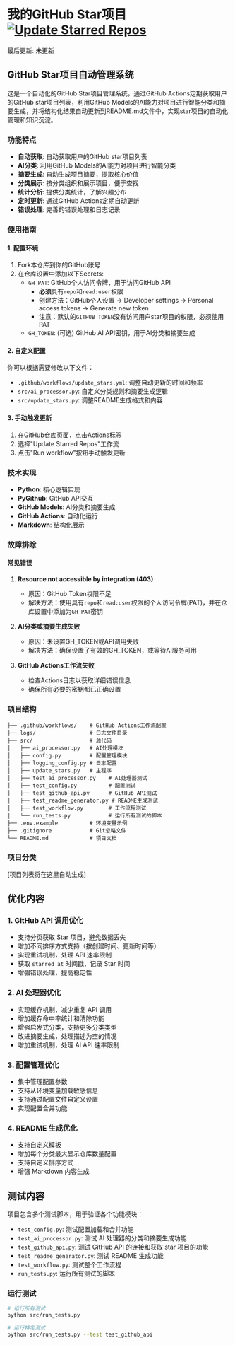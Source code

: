 # 我的GitHub Star项目 [![Update Starred Repos](https://github.com/gandli/github-star-manager/actions/workflows/update_stars.yml/badge.svg)](https://github.com/gandli/github-star-manager/actions/workflows/update_stars.yml)

最后更新: 未更新

## GitHub Star项目自动管理系统

这是一个自动化的GitHub Star项目管理系统，通过GitHub Actions定期获取用户的GitHub star项目列表，利用GitHub Models的AI能力对项目进行智能分类和摘要生成，并将结构化结果自动更新到README.md文件中，实现star项目的自动化管理和知识沉淀。

### 功能特点

- **自动获取**: 自动获取用户的GitHub star项目列表
- **AI分类**: 利用GitHub Models的AI能力对项目进行智能分类
- **摘要生成**: 自动生成项目摘要，提取核心价值
- **分类展示**: 按分类组织和展示项目，便于查找
- **统计分析**: 提供分类统计，了解兴趣分布
- **定时更新**: 通过GitHub Actions定期自动更新
- **错误处理**: 完善的错误处理和日志记录

### 使用指南

#### 1. 配置环境

1. Fork本仓库到你的GitHub账号
2. 在仓库设置中添加以下Secrets:
   - `GH_PAT`: GitHub个人访问令牌，用于访问GitHub API
     - **必须**具有`repo`和`read:user`权限
     - 创建方法：GitHub个人设置 -> Developer settings -> Personal access tokens -> Generate new token
     - 注意：默认的`GITHUB_TOKEN`没有访问用户star项目的权限，必须使用PAT
   - `GH_TOKEN`: (可选) GitHub AI API密钥，用于AI分类和摘要生成

#### 2. 自定义配置

你可以根据需要修改以下文件：

- `.github/workflows/update_stars.yml`: 调整自动更新的时间和频率
- `src/ai_processor.py`: 自定义分类规则和摘要生成逻辑
- `src/update_stars.py`: 调整README生成格式和内容

#### 3. 手动触发更新

1. 在GitHub仓库页面，点击Actions标签
2. 选择"Update Starred Repos"工作流
3. 点击"Run workflow"按钮手动触发更新

### 技术实现

- **Python**: 核心逻辑实现
- **PyGithub**: GitHub API交互
- **GitHub Models**: AI分类和摘要生成
- **GitHub Actions**: 自动化运行
- **Markdown**: 结构化展示

### 故障排除

#### 常见错误

1. **Resource not accessible by integration (403)**
   - 原因：GitHub Token权限不足
   - 解决方法：使用具有`repo`和`read:user`权限的个人访问令牌(PAT)，并在仓库设置中添加为`GH_PAT`密钥

2. **AI分类或摘要生成失败**
   - 原因：未设置GH_TOKEN或API调用失败
   - 解决方法：确保设置了有效的GH_TOKEN，或等待AI服务可用

3. **GitHub Actions工作流失败**
   - 检查Actions日志以获取详细错误信息
   - 确保所有必要的密钥都已正确设置

### 项目结构

```
├── .github/workflows/    # GitHub Actions工作流配置
├── logs/                 # 日志文件目录
├── src/                  # 源代码
│   ├── ai_processor.py   # AI处理模块
│   ├── config.py         # 配置管理模块
│   ├── logging_config.py # 日志配置
│   ├── update_stars.py   # 主程序
│   ├── test_ai_processor.py    # AI处理器测试
│   ├── test_config.py          # 配置测试
│   ├── test_github_api.py      # GitHub API测试
│   ├── test_readme_generator.py # README生成测试
│   ├── test_workflow.py        # 工作流程测试
│   └── run_tests.py            # 运行所有测试的脚本
├── .env.example          # 环境变量示例
├── .gitignore            # Git忽略文件
└── README.md             # 项目文档
```

### 项目分类

[项目列表将在这里自动生成]

## 优化内容

### 1. GitHub API 调用优化

- 支持分页获取 Star 项目，避免数据丢失
- 增加不同排序方式支持（按创建时间、更新时间等）
- 实现重试机制，处理 API 速率限制
- 获取 `starred_at` 时间戳，记录 Star 时间
- 增强错误处理，提高稳定性

### 2. AI 处理器优化

- 实现缓存机制，减少重复 API 调用
- 增加缓存命中率统计和清除功能
- 增强启发式分类，支持更多分类类型
- 改进摘要生成，处理描述为空的情况
- 增加重试机制，处理 AI API 速率限制

### 3. 配置管理优化

- 集中管理配置参数
- 支持从环境变量加载敏感信息
- 支持通过配置文件自定义设置
- 实现配置合并功能

### 4. README 生成优化

- 支持自定义模板
- 增加每个分类最大显示仓库数量配置
- 支持自定义排序方式
- 增强 Markdown 内容生成

## 测试内容

项目包含多个测试脚本，用于验证各个功能模块：

- `test_config.py`: 测试配置加载和合并功能
- `test_ai_processor.py`: 测试 AI 处理器的分类和摘要生成功能
- `test_github_api.py`: 测试 GitHub API 的连接和获取 star 项目的功能
- `test_readme_generator.py`: 测试 README 生成功能
- `test_workflow.py`: 测试整个工作流程
- `run_tests.py`: 运行所有测试的脚本

### 运行测试

```bash
# 运行所有测试
python src/run_tests.py

# 运行特定测试
python src/run_tests.py --test test_github_api
```